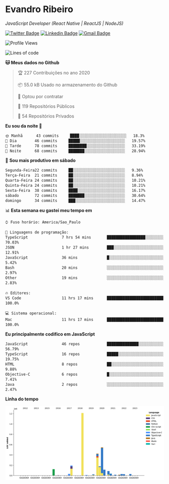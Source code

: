 # Evandro **Ribeiro**

*JavaScript Developer (React Native | ReactJS | NodeJS)*

[![Twitter Badge](https://img.shields.io/badge/-@ribeiroevandro-201B2D?style=flat-square&labelColor=201B2D&logo=twitter&logoColor=white&link=https://twitter.com/ribeiroevandro)](https://twitter.com/ribeiroevandro) 
[![Linkedin Badge](https://img.shields.io/badge/-Evandro%20Ribeiro-201B2D?style=flat-square&logo=Linkedin&logoColor=white&link=https://www.linkedin.com/in/ribeiroevandro)](https://www.linkedin.com/in/ribeiroevandro) 
[![Gmail Badge](https://img.shields.io/badge/-oi@ribeiroevandro.com.br-201B2D?style=flat-square&logo=Gmail&logoColor=white&link=mailto:oi@ribeiroevandro.com.br)](mailto:oi@ribeiroevandro.com.br)


<!--START_SECTION:waka-->
![Profile Views](http://img.shields.io/badge/Visualizac%C3%B5es%20do%20perfil-32-blue)

![Lines of code](https://img.shields.io/badge/Do%20Hello%20World%20o%20que%20escrevi-8.9%20million%20linhas%20de%20c%C3%B3digo-blue)

**🐱 Meus dados no Github** 

> 🏆 227 Contribuições no ano 2020
 > 
> 📦 55.0 kB Usado no armazenamento do Github 
 > 
> 💼 Optou por contratar
 > 
> 📜 119 Repositórios Públicos
 > 
> 🔑 54 Repositórios Privados 

**Eu sou da noite 🦉** 

```text
🌞 Manhã      43 commits     ████░░░░░░░░░░░░░░░░░░░░░   18.3% 
🌆 Dia        46 commits     █████░░░░░░░░░░░░░░░░░░░░   19.57% 
🌃 Tarde      78 commits     ████████░░░░░░░░░░░░░░░░░   33.19% 
🌙 Noite      68 commits     ███████░░░░░░░░░░░░░░░░░░   28.94%

```
📅 **Sou mais produtivo em sábado** 

```text
Segunda-Feira22 commits     ██░░░░░░░░░░░░░░░░░░░░░░░   9.36% 
Terça-Feira  21 commits     ██░░░░░░░░░░░░░░░░░░░░░░░   8.94% 
Quarta-Feira 24 commits     ██░░░░░░░░░░░░░░░░░░░░░░░   10.21% 
Quinta-Feira 24 commits     ██░░░░░░░░░░░░░░░░░░░░░░░   10.21% 
Sexta-Feira  38 commits     ████░░░░░░░░░░░░░░░░░░░░░   16.17% 
sábado       72 commits     ███████░░░░░░░░░░░░░░░░░░   30.64% 
domingo      34 commits     ███░░░░░░░░░░░░░░░░░░░░░░   14.47%

```


📊 **Esta semana eu gastei meu tempo em** 

```text
⌚︎ Fuso horário: America/Sao_Paulo

💬 Linguagens de programação: 
TypeScript               7 hrs 54 mins       █████████████████░░░░░░░░   70.03% 
JSON                     1 hr 27 mins        ███░░░░░░░░░░░░░░░░░░░░░░   12.91% 
JavaScript               36 mins             █░░░░░░░░░░░░░░░░░░░░░░░░   5.42% 
Bash                     20 mins             ░░░░░░░░░░░░░░░░░░░░░░░░░   2.97% 
Other                    19 mins             ░░░░░░░░░░░░░░░░░░░░░░░░░   2.83%

🔥 Editores: 
VS Code                  11 hrs 17 mins      █████████████████████████   100.0%

💻 Sistema operacional: 
Mac                      11 hrs 17 mins      █████████████████████████   100.0%

```

**Eu principalmente codifico em JavaScript** 

```text
JavaScript               46 repos            ██████████████░░░░░░░░░░░   56.79% 
TypeScript               16 repos            █████░░░░░░░░░░░░░░░░░░░░   19.75% 
HTML                     8 repos             ██░░░░░░░░░░░░░░░░░░░░░░░   9.88% 
Objective-C              6 repos             █░░░░░░░░░░░░░░░░░░░░░░░░   7.41% 
Java                     2 repos             ░░░░░░░░░░░░░░░░░░░░░░░░░   2.47%

```


**Linha do tempo**

![Chart not found](https://github.com/ribeiroevandro/ribeiroevandro/blob/master/charts/bar_graph.png) 


<!--END_SECTION:waka-->
